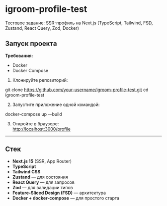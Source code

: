 # igroom-profile-test

Тестовое задание: SSR-профиль на Next.js (TypeScript, Tailwind, FSD, Zustand, React Query, Zod, Docker)

## Запуск проекта

**Требования:**

- Docker
- Docker Compose

1. Клонируйте репозиторий:

git clone https://github.com/your-username/igroom-profile-test.git
cd igroom-profile-test

2. Запустите приложение одной командой:

docker-compose up --build

3. Откройте в браузере:  
   [http://localhost:3000/profile](http://localhost:3000/profile)

---

## Стек

- **Next.js 15** (SSR, App Router)
- **TypeScript**
- **Tailwind CSS**
- **Zustand** — для состояния
- **React Query** — для запросов
- **Zod** — для валидации типов
- **Feature-Sliced Design (FSD)** — архитектура
- **Docker + docker-compose** — для простого старта
